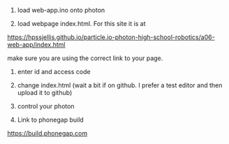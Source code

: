 
1. load web-app.ino onto photon


1. load webpage index.html. For this site it is at 

https://hpssjellis.github.io/particle.io-photon-high-school-robotics/a06-web-app/index.html

make sure you are using the correct link to your page.


1. enter id and access code


1. change index.html (wait a bit if on github. I prefer a test editor and then upload it to github)


1. control your photon




















1. Link to phonegap build


https://build.phonegap.com



